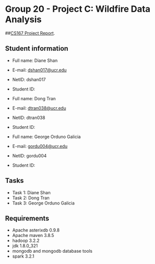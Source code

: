 # Group 20 - Project C: Wildfire Data Analysis

##[CS167 Project Report](https://github.com/GeorgeO05/WildfireDataAnalysis/blob/main/CS167%20Project%20Report.pdf).

## Student information
* Full name: Diane Shan
* E-mail: dshan017@ucr.edu
* NetID: dshan017
* Student ID: 


* Full name: Dong Tran
* E-mail: dtran038@ucr.edu
* NetID: dtran038
* Student ID: 


* Full name: George Orduno Galicia
* E-mail: gordu004@ucr.edu
* NetID: gordu004
* Student ID: 

## Tasks

* Task 1: Diane Shan
* Task 2: Dong Tran
* Task 3: George Orduno Galicia

## Requirements
* Apache asterixdb 0.9.8
* Apache maven 3.8.5
* hadoop 3.2.2
* jdk 1.8.0_321
* mongodb and mongodb database tools
* spark 3.2.1
